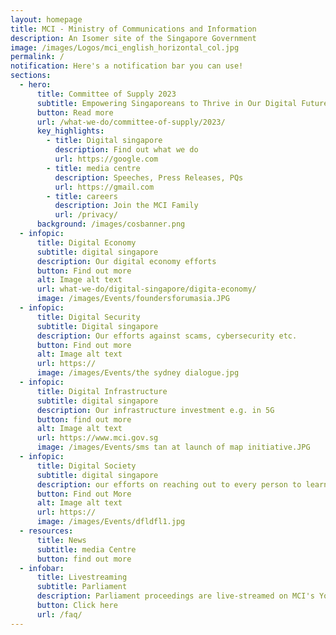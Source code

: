 ```yaml
---
layout: homepage
title: MCI - Ministry of Communications and Information
description: An Isomer site of the Singapore Government
image: /images/Logos/mci_english_horizontal_col.jpg
permalink: /
notification: Here's a notification bar you can use!
sections:
  - hero:
      title: Committee of Supply 2023
      subtitle: Empowering Singaporeans to Thrive in Our Digital Future
      button: Read more
      url: /what-we-do/committee-of-supply/2023/
      key_highlights:
        - title: Digital singapore
          description: Find out what we do
          url: https://google.com
        - title: media centre
          description: Speeches, Press Releases, PQs
          url: https://gmail.com
        - title: careers
          description: Join the MCI Family
          url: /privacy/
      background: /images/cosbanner.png
  - infopic:
      title: Digital Economy
      subtitle: digital singapore
      description: Our digital economy efforts
      button: Find out more
      alt: Image alt text
      url: what-we-do/digital-singapore/digita-economy/
      image: /images/Events/foundersforumasia.JPG
  - infopic:
      title: Digital Security
      subtitle: Digital singapore
      description: Our efforts against scams, cybersecurity etc.
      button: Find out more
      alt: Image alt text
      url: https://
      image: /images/Events/the sydney dialogue.jpg
  - infopic:
      title: Digital Infrastructure
      subtitle: digital singapore
      description: Our infrastructure investment e.g. in 5G
      button: find out more
      alt: Image alt text
      url: https://www.mci.gov.sg
      image: /images/Events/sms tan at launch of map initiative.JPG
  - infopic:
      title: Digital Society
      subtitle: digital singapore
      description: our efforts on reaching out to every person to learn digital skills
      button: Find out More
      alt: Image alt text
      url: https://
      image: /images/Events/dfldfl1.jpg
  - resources:
      title: News
      subtitle: media Centre
      button: find out more
  - infobar:
      title: Livestreaming
      subtitle: Parliament
      description: Parliament proceedings are live-streamed on MCI's YouTube channel.
      button: Click here
      url: /faq/
---
```

